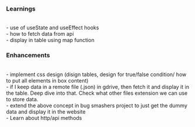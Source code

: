 <h3>Learnings</h3> <br/>
- use of useState and useEffect hooks <br/>
- how to fetch data from api <br/>
- display in table using map function <br/>

<h3>Enhancements</h3> <br/>
- implement css design (disign tables, design for true/false condition/ how to put all elements in box content) <br/>
- if I keep data in a remote file (.json) in gdrive, then fetch it and display it in the table. Deep dive into that. Check what other files extension we can use to store data. <br/>
- extend the above concept in bug smashers project to just get the dummy data and display it in the website <br/>
- Learn about http/api methods <br/>

